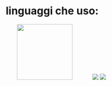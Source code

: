 
<h1 text align=center> linguaggi che uso: </h1>
<div align=center>

<img src="https://www.geekandjob.com/uploads/wiki/9e88fca5f508c3931ab20fd562afa066d7ebc455.png" width="150" height="150" hspace=50>
  <img src="https://media.tenor.com/1XG57qFFuWoAAAAM/ho-un-dubbio-ciccio.gif">
  <img src="https://media.tenor.com/OYBCYnbuSEsAAAAM/cicciogamer89.gif">
</div>




<!--
**DavideFocalors79/DavideFocalors79** is a ✨ _special_ ✨ repository because its `README.md` (this file) appears on your GitHub profile.

Here are some ideas to get you started:

- 🔭 I’m currently working on ...
- 🌱 I’m currently learning ...
- 👯 I’m looking to collaborate on ...
- 🤔 I’m looking for help with ...
- 💬 Ask me about ...
- 📫 How to reach me: ...
- 😄 Pronouns: ...
- ⚡ Fun fact: ...
-->

